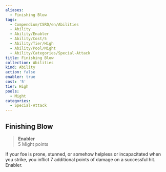 ```yaml
---
aliases:
  - Finishing Blow
tags:
  - Compendium/CSRD/en/Abilities
  - Ability
  - Ability/Enabler
  - Ability/Cost/5
  - Ability/Tier/High
  - Ability/Pool/Might
  - Ability/Categories/Special-Attack
title: Finishing Blow
collection: Abilities
kind: Ability
action: false
enabler: true
cost: '5'
tier: High
pools:
  - Might
categories:
  - Special-Attack
---
```

## Finishing Blow  
>**Enabler**  
>5 Might points
  
If your foe is prone, stunned, or somehow helpless or incapacitated when you strike, you inflict 7 additional points of damage on a successful hit. Enabler.